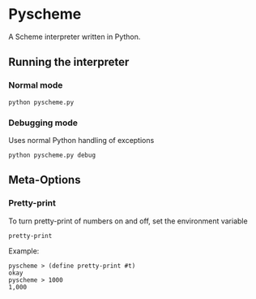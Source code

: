# Pyscheme

A Scheme interpreter written in Python.

## Running the interpreter
### Normal mode

```
python pyscheme.py
```
### Debugging mode
Uses normal Python handling of exceptions

```
python pyscheme.py debug
```

## Meta-Options
### Pretty-print
To turn pretty-print of numbers on and off, set the environment variable
```
pretty-print
```

Example:

```
pyscheme > (define pretty-print #t)
okay
pyscheme > 1000
1,000
```
